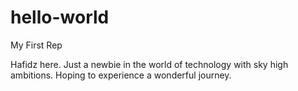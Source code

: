 # hello-world
My First Rep

Hafidz here. Just a newbie in the world of technology with sky high ambitions. 
Hoping to experience a wonderful journey.

